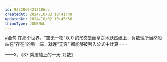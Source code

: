 ```yaml
---
id: 93228e94212106dc
createdAt: 2024/10/02 10:41:49
updatedAt: 2024/10/02 10:45:56
thinoType: JOURNAL
---
```

#金句 在那个世界，“空无一物”以 0 的形态堂而皇之地跃然纸上，负数理所当然般站在“存在”的另一端，就连“无穷” 都能够被列入公式中计算⋯⋯

——X，《37·乘法轴上的一天-对数》